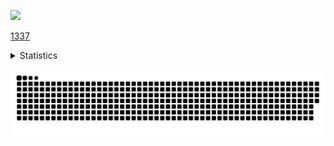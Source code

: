 <p align="left">
  <img src="https://komarev.com/ghpvc/?username=RadonCoding&label=Visitor%20count&style=for-the-badge&color=FA6B94"/>
</p>

[1337](https://radoncoding.github.io/)

<details>
  <summary>Statistics</summary>
  <img align="center" src="https://github-readme-stats.vercel.app/api?username=RadonCoding&hide_border=true&show_icons=true&include_all_commits=true&show_icons=true&theme=dracula" />
  <img align="center" src="https://github-readme-stats.vercel.app/api/top-langs/?username=RadonCoding&hide_border=true&layout=compact&show_icons=true&theme=dracula" />
</details>

![](https://raw.githubusercontent.com/RadonCoding/RadonCoding/output/github-contribution-grid-snake-dark.svg#gh-dark-mode-only)
